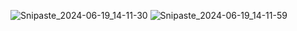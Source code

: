 ![Snipaste_2024-06-19_14-11-30](https://github.com/Chicksqace/Wx_WeddingPhotoGraphy/assets/96372678/f43490e2-bae9-42f5-b0e2-fb11e1fb5186)
![Snipaste_2024-06-19_14-11-59](https://github.com/Chicksqace/Wx_WeddingPhotoGraphy/assets/96372678/cdfbdd3e-c48c-49f8-9ec9-cb7cd2426250)
